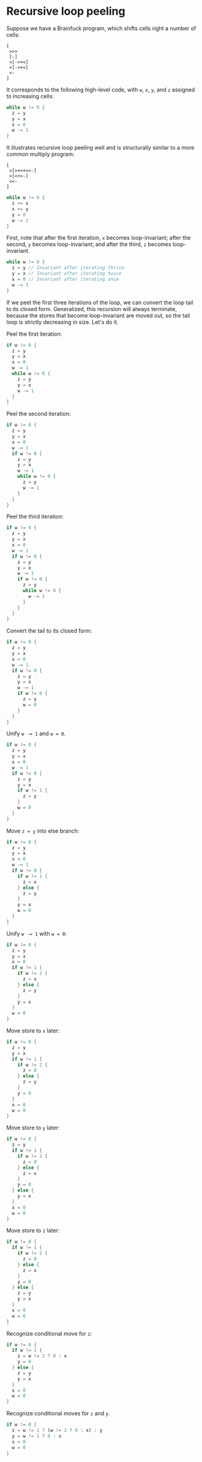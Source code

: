 # Recursive loop peeling

Suppose we have a Brainfuck program, which shifts cells right a number of cells:

```brainfuck
[
 >>>
 [-]
 <[->+<]
 <[->+<]
 <-
]
```

It corresponds to the following high-level code, with `w`, `x`, `y`, and `z`
assigned to increasing cells:

```rust
while w != 0 {
  z = y
  y = x
  x = 0
  w -= 1
}
```

It illustrates recursive loop peeling well and is structurally similar to a more
common multiply program:

```brainfuck
[
 >[>+>+<<-]
 >[<+>-]
 <<-
]
```

```rust
while w != 0 {
  z += x
  x += y
  y = 0
  w -= 1
}
```

First, note that after the first iteration, `x` becomes loop-invariant; after
the second, `y` becomes loop-invariant; and after the third, `z` becomes
loop-invariant.

```rust
while w != 0 {
  z = y // Invariant after iterating thrice
  y = x // Invariant after iterating twice
  x = 0 // Invariant after iterating once
  w -= 1
}
```

If we peel the first three iterations of the loop, we can convert the loop tail
to its closed form. Generalized, this recursion will always terminate, because
the stores that become loop-invariant are moved out, so the tail loop is
strictly decreasing in size. Let's do it.

Peel the first iteration:

```rust
if w != 0 {
  z = y
  y = x
  x = 0
  w -= 1
  while w != 0 {
    z = y
    y = x
    w -= 1
  }
}
```

Peel the second iteration:

```rust
if w != 0 {
  z = y
  y = x
  x = 0
  w -= 1
  if w != 0 {
    z = y
    y = x
    w -= 1
    while w != 0 {
      z = y
      w -= 1
    }
  }
}
```

Peel the third iteration:

```rust
if w != 0 {
  z = y
  y = x
  x = 0
  w -= 1
  if w != 0 {
    z = y
    y = x
    w -= 1
    if w != 0 {
      z = y
      while w != 0 {
        w -= 1
      }
    }
  }
}
```

Convert the tail to its closed form:

```rust
if w != 0 {
  z = y
  y = x
  x = 0
  w -= 1
  if w != 0 {
    z = y
    y = x
    w -= 1
    if w != 0 {
      z = y
      w = 0
    }
  }
}
```

Unify `w -= 1` and `w = 0`.

```rust
if w != 0 {
  z = y
  y = x
  x = 0
  w -= 1
  if w != 0 {
    z = y
    y = x
    if w != 1 {
      z = y
    }
    w = 0
  }
}
```

Move `z = y` into else branch:

```rust
if w != 0 {
  z = y
  y = x
  x = 0
  w -= 1
  if w != 0 {
    if w != 1 {
      z = x
    } else {
      z = y
    }
    y = x
    w = 0
  }
}
```

Unify `w -= 1` with `w = 0`:

```rust
if w != 0 {
  z = y
  y = x
  x = 0
  if w != 1 {
    if w != 2 {
      z = x
    } else {
      z = y
    }
    y = x
  }
  w = 0
}
```

Move store to `x` later:

```rust
if w != 0 {
  z = y
  y = x
  if w != 1 {
    if w != 2 {
      z = 0
    } else {
      z = y
    }
    y = 0
  }
  x = 0
  w = 0
}
```

Move store to `y` later:

```rust
if w != 0 {
  z = y
  if w != 1 {
    if w != 2 {
      z = 0
    } else {
      z = x
    }
    y = 0
  } else {
    y = x
  }
  x = 0
  w = 0
}
```

Move store to `z` later:

```rust
if w != 0 {
  if w != 1 {
    if w != 2 {
      z = 0
    } else {
      z = x
    }
    y = 0
  } else {
    z = y
    y = x
  }
  x = 0
  w = 0
}
```

Recognize conditional move for `z`:

```rust
if w != 0 {
  if w != 1 {
    z = w != 2 ? 0 : x
    y = 0
  } else {
    z = y
    y = x
  }
  x = 0
  w = 0
}
```

Recognize conditional moves for `z` and `y`.

```rust
if w != 0 {
  z = w != 1 ? (w != 2 ? 0 : x) : y
  y = w != 1 ? 0 : x
  x = 0
  w = 0
}
```
